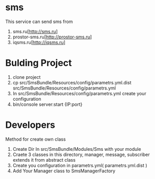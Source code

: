 sms
===

This service can send sms from
1. sms.ru[http://sms.ru]
2. prostor-sms.ru[http://prostor-sms.ru]
3. iqsms.ru[http://iqsms.ru]


Bulding Project
===
1) clone project
2) cp src/SmsBundle/Resources/config/parametrs.yml.dist src/SmsBundle/Resources/config/parametrs.yml
3) In src/SmsBundle/Resources/config/parametrs.yml create your configuration
4) bin/console server:start {IP:port}

Developers
===
Method for create own class
1) Create Dir In src/SmsBundle/Modules/Sms with your module
2) Craete 3 classes in this directory, manager, message, subscriber extends it from abstract class
3) Create you configuration in parametrs.yml( parametrs.yml.dist )
4) Add Your Manager class to SmsManagerFactory



